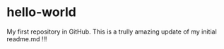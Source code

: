 # hello-world
My first repository in GitHub.
This is a trully amazing update of my initial readme.md !!!
